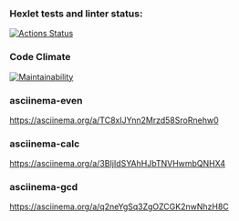 ### Hexlet tests and linter status:
[![Actions Status](https://github.com/aleksei-shvets/frontend-project-44/workflows/hexlet-check/badge.svg)](https://github.com/aleksei-shvets/frontend-project-44/actions)

### Code Climate 
[![Maintainability](https://api.codeclimate.com/v1/badges/e7cfe18062402acf232c/maintainability)](https://codeclimate.com/github/aleksei-shvets/frontend-project-44/maintainability)

### asciinema-even
https://asciinema.org/a/TC8xIJYnn2Mrzd58SroRnehw0

### asciinema-calc
https://asciinema.org/a/3BIjIdSYAhHJbTNVHwmbQNHX4

### asciinema-gcd
https://asciinema.org/a/q2neYgSq3ZgOZCGK2nwNhzH8C
